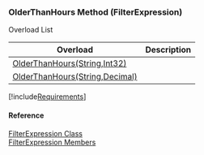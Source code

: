 ﻿### OlderThanHours Method (FilterExpression)

Overload List

| Overload | Description |
| --- | --- |
| [OlderThanHours(String,Int32)](fcSDK~FChoice.Foundation.Filters.FilterExpression~OlderThanHours(String,Int32).md) |   |
| [OlderThanHours(String,Decimal)](fcSDK~FChoice.Foundation.Filters.FilterExpression~OlderThanHours(String,Decimal).md) |   |

[!include[Requirements](../partials/requirements.md)]



#### Reference

[FilterExpression Class](fcSDK~FChoice.Foundation.Filters.FilterExpression.md)  
[FilterExpression Members](fcSDK~FChoice.Foundation.Filters.FilterExpression_members.md)
